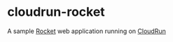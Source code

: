 # cloudrun-rocket

A sample [Rocket](https://rocket.rs/) web application running on [CloudRun](https://cloud.google.com/run/)
